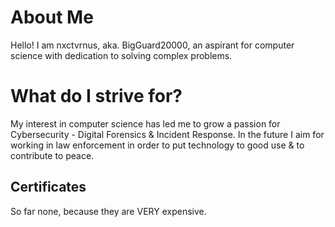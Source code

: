 # About Me

Hello! I am nxctvrnus, aka. BigGuard20000, an aspirant for computer science with dedication to solving complex problems.

# What do I strive for?

My interest in computer science has led me to grow a passion for Cybersecurity - Digital Forensics & Incident Response. In the future I aim for working in law enforcement in order to put technology to good use & to contribute to peace.

## Certificates
So far none, because they are VERY expensive.
